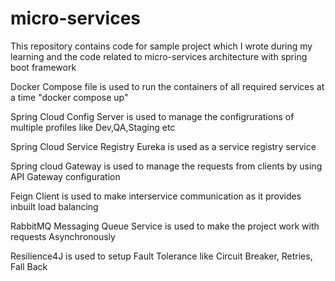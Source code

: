 # micro-services
This repository contains code for sample project which I wrote during my learning and the code related to micro-services architecture with spring boot framework

Docker Compose file is used to run the containers of all required services at a time "docker compose up"

Spring Cloud Config Server is used to manage the configrurations of multiple profiles like Dev,QA,Staging etc

Spring Cloud Service Registry Eureka is used as a service registry service

Spring cloud Gateway is used to manage the requests from clients by using API Gateway configuration

Feign Client is used to make interservice communication as it provides inbuilt load balancing

RabbitMQ Messaging Queue Service is used to make the project work with requests Asynchronously

Resilience4J is used to setup Fault Tolerance like Circuit Breaker, Retries, Fall Back
